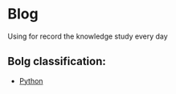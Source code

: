 # Blog
Using for record the knowledge study every day
## Bolg classification:
- [Python](https://github.com/xiaohai0520/Blog/projects/1)

